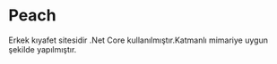 # Peach
 Erkek kıyafet sitesidir .Net Core kullanılmıştır.Katmanlı mimariye uygun şekilde yapılmıştır.
